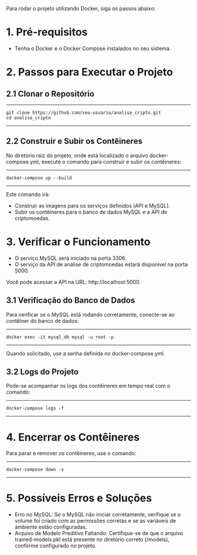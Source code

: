 Para rodar o projeto utilizando Docker, siga os passos abaixo:

# 1. Pré-requisitos

- Tenha o Docker e o Docker Compose instalados no seu sistema.

# 2. Passos para Executar o Projeto

## 2.1 Clonar o Repositório

-------------

    git clone https://github.com/seu-usuario/analise_cripto.git
    cd analise_cripto

-------------

## 2.2 Construir e Subir os Contêineres

No diretório raiz do projeto, onde está localizado o arquivo docker-compose.yml, execute o comando para construir e subir os contêineres:

-----------

    docker-compose up --build

-------------

Este comando irá:

- Construir as imagens para os serviços definidos (API e MySQL).
- Subir os contêineres para o banco de dados MySQL e a API de criptomoedas.

# 3. Verificar o Funcionamento

- O serviço MySQL será iniciado na porta 3306.
- O serviço da API de análise de criptomoedas estará disponível na porta 5000.

Você pode acessar a API na URL: http://localhost:5000.

## 3.1 Verificação do Banco de Dados

Para verificar se o MySQL está rodando corretamente, conecte-se ao contêiner do banco de dados:

-----------
    docker exec -it mysql_db mysql -u root -p

----------

Quando solicitado, use a senha definida no docker-compose.yml.

## 3.2 Logs do Projeto

Pode-se acompanhar os logs dos contêineres em tempo real com o comando:

----------
    docker-compose logs -f
----------

# 4. Encerrar os Contêineres

Para parar e remover os contêineres, use o comando:

--------
    docker-compose down -v
---------

# 5. Possíveis Erros e Soluções

- Erro no MySQL: Se o MySQL não iniciar corretamente, verifique se o volume foi criado com as permissões corretas e se as variáveis de ambiente estão configuradas.
- Arquivo de Modelo Preditivo Faltando: Certifique-se de que o arquivo trained-models.pkl está presente no diretório correto (/models), conforme configurado no projeto.
